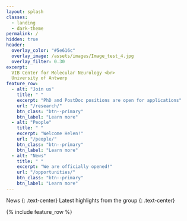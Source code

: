 ```yaml
---
layout: splash
classes:
  - landing
  - dark-theme
permalink: /
hidden: true
header:
  overlay_color: "#5e616c"
  overlay_image: /assets/images/Image_test_4.jpg
  overlay_filter: 0.30
excerpt: 
  VIB Center for Molecular Neurology <br>
  University of Antwerp
feature_row:
  - alt: "Join us"
    title: " "
    excerpt: "PhD and PostDoc positions are open for applications"
    url: "/research/"
    btn_class: "btn--primary"
    btn_label: "Learn more"
  - alt: "People"
    title: " "
    excerpt: "Welcome Helen!"
    url: "/people/"
    btn_class: "btn--primary"
    btn_label: "Learn more"
  - alt: "News"
    title: " "
    excerpt: "We are officially opened!"
    url: "/opportunities/"
    btn_class: "btn--primary"
    btn_label: "Learn more"      
---
```


News
{: .text-center}
Latest highlights from the group
{: .text-center}


{% include feature_row %}

